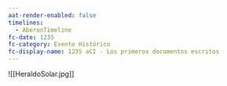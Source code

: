 ```yaml
---
aat-render-enabled: false
timelines:
  - AberonTimeline
fc-date: 1235
fc-category: Evento Histórico
fc-display-name: 1235 aCI - Los primeros documentos escritos
---
```

![[HeraldoSolar.jpg]]